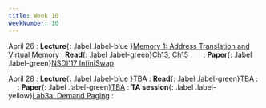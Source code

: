 ```yaml
---
title: Week 10
weekNumber: 10
---
```


April 26
: **Lecture**{: .label .label-blue }[Memory 1: Address Translation and Virtual Memory](/sp22/assets/slides/lec14_memory1.pdf)
    : **Read**{: .label .label-green}[Ch13](https://pages.cs.wisc.edu/~remzi/OSTEP/vm-intro.pdf), [Ch15](https://pages.cs.wisc.edu/~remzi/OSTEP/vm-mechanism.pdf)
: &emsp;
    : **Paper**{: .label .label-green}[NSDI'17 InfiniSwap](https://www.usenix.org/conference/nsdi17/technical-sessions/presentation/gu)

April 28
: **Lecture**{: .label .label-blue }[TBA](#)
    : **Read**{: .label .label-green}[TBA](#)
: &emsp;
    : **Paper**{: .label .label-green}[TBA](#)
: **TA session**{: .label .label-yellow}[Lab3a: Demand Paging](#)
    : &emsp;
